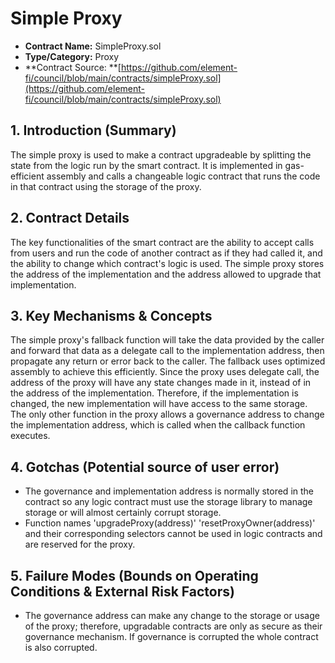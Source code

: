 # Simple Proxy

* **Contract Name:** SimpleProxy.sol
* **Type/Category:** Proxy
* **Contract Source: **[https://github.com/element-fi/council/blob/main/contracts/simpleProxy.sol](https://github.com/element-fi/council/blob/main/contracts/simpleProxy.sol)

## **1. Introduction (Summary)**

The simple proxy is used to make a contract upgradeable by splitting the state from the logic run by the smart contract. It is implemented in gas-efficient assembly and calls a changeable logic contract that runs the code in that contract using the storage of the proxy.

## **2. Contract Details**

The key functionalities of the smart contract are the ability to accept calls from users and run the code of another contract as if they had called it, and the ability to change which contract's logic is used. The simple proxy stores the address of the implementation and the address allowed to upgrade that implementation.

## **3. Key Mechanisms & Concepts**

The simple proxy's fallback function will take the data provided by the caller and forward that data as a delegate call to the implementation address, then propagate any return or error back to the caller. The fallback uses optimized assembly to achieve this efficiently. Since the proxy uses delegate call, the address of the proxy will have any state changes made in it, instead of in the address of the implementation. Therefore, if the implementation is changed, the new implementation will have access to the same storage. The only other function in the proxy allows a governance address to change the implementation address, which is called when the callback function executes.

## **4. Gotchas (Potential source of user error)**

* The governance and implementation address is normally stored in the contract so any logic contract must use the storage library to manage storage or will almost certainly corrupt storage.
* Function names 'upgradeProxy(address)' 'resetProxyOwner(address)' and their corresponding selectors cannot be used in logic contracts and are reserved for the proxy.

## **5. Failure Modes (Bounds on Operating Conditions & External Risk Factors)**

* The governance address can make any change to the storage or usage of the proxy; therefore, upgradable contracts are only as secure as their governance mechanism. If governance is corrupted the whole contract is also corrupted.

